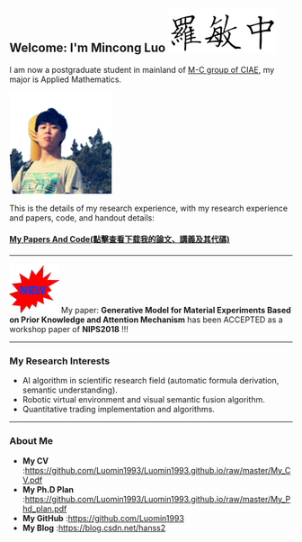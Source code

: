 ## Welcome: I'm Mincong Luo ![me](name.png)


I am now a postgraduate student in mainland of [M-C group of CIAE](https://luomin1993.github.io/CIAE_MC/), my major is Applied Mathematics.

![me](me.png)

This is the details of my research experience, with my research experience and papers, code, and handout details:

#### [My Papers And Code(點擊查看下载我的論文、講義及其代碼)](https://github.com/Luomin1993/Luomin1993.github.io/blob/master/My_CV.pdf)

-------------------------------------------

![me](new.png) My paper:
**Generative Model for Material Experiments Based on Prior Knowledge and Attention Mechanism**
has been ACCEPTED as a workshop paper of **NIPS2018**  !!!


-------------------------------------------
### My Research Interests
- AI algorithm in scientific research field (automatic formula derivation, semantic understanding).
- Robotic virtual environment and visual semantic fusion algorithm.
- Quantitative trading implementation and algorithms.


-------------------------------------------
### About Me

- **My CV** :https://github.com/Luomin1993/Luomin1993.github.io/raw/master/My_CV.pdf
- **My Ph.D Plan** :https://github.com/Luomin1993/Luomin1993.github.io/raw/master/My_Phd_plan.pdf
- **My GitHub** :https://github.com/Luomin1993
- **My Blog** :https://blog.csdn.net/hanss2

